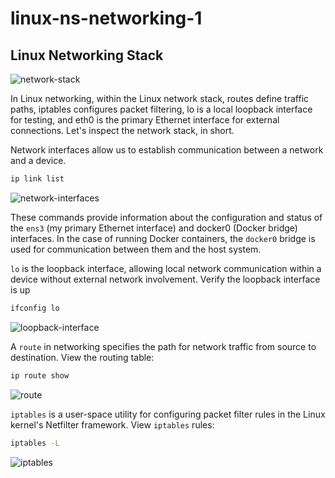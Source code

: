 # linux-ns-networking-1


## Linux Networking Stack

![network-stack](https://lab-bucket.s3.brilliant.com.bd/labthumbnail/482ee565-aff7-4853-90de-13401024239f.png)

In Linux networking, within the Linux network stack, routes define traffic paths, iptables configures packet filtering, lo is a local loopback interface for testing, and eth0 is the primary Ethernet interface for external connections. Let's inspect the network stack, in short.

Network interfaces allow us to establish communication between a network and a device.
```bash
ip link list
```

![network-interfaces](https://lab-bucket.s3.brilliant.com.bd/labthumbnail/c6273201-9f34-47f5-b6ea-639f86afd653.png)

These commands provide information about the configuration and status of the `ens3` (my primary Ethernet interface) and docker0 (Docker bridge) interfaces. In the case of running Docker containers, the `docker0` bridge is used for communication between them and the host system.

`lo` is the loopback interface, allowing local network communication within a device without external network involvement. Verify the loopback interface is up

```bash
ifconfig lo
```

![loopback-interface](https://lab-bucket.s3.brilliant.com.bd/labthumbnail/33dea05f-52b0-4cf1-b5e0-147b9569701a.png)

A `route` in networking specifies the path for network traffic from source to destination. View the routing table:

```bash
ip route show
```
![route](https://lab-bucket.s3.brilliant.com.bd/labthumbnail/9d366861-c6a9-4dc1-8965-29712554f6a8.png)

`iptables` is a user-space utility for configuring packet filter rules in the Linux kernel's Netfilter framework. View `iptables` rules:

```bash
iptables -L
```
![iptables](https://lab-bucket.s3.brilliant.com.bd/labthumbnail/1c910ea8-e9ed-44b4-94e4-da755eb561fa.png)
